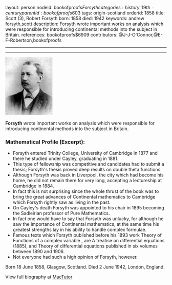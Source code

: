 layout: person
nodeid: bookofproofs$Forsyth
categories: history,19th-century
parentid: bookofproofs$603
tags: origin-scotland
orderid: 1858
title: Scott (3), Robert Forsyth
born: 1858
died: 1942
keywords: andrew forsyth,scott
description: Forsyth wrote important works on analysis which were responsible for introducing continental methods into the subject in Britain.
references: bookofproofs$6909
contributors: @J-J-O'Connor,@E-F-Robertson,bookofproofs

---



---

![Forsyth.jpg](https://github.com/bookofproofs/bookofproofs.github.io/blob/main/_sources/_assets/images/portraits/Forsyth.jpg?raw=true)

**Forsyth** wrote important works on analysis which were responsible for introducing continental methods into the subject in Britain.

### Mathematical Profile (Excerpt):
* Forsyth entered Trinity College, University of Cambridge in 1877 and there he studied under Cayley, graduating in 1881.
* This type of fellowship was competitive and candidates had to submit a thesis; Forsyth's thesis proved deep results on double theta functions.
* Although Forsyth was back in Liverpool, the city which had become his home, he did not remain there for very long, accepting a lectureship at Cambridge in 1884.
* In fact this is not surprising since the whole thrust of the book was to bring the great advances of Continental mathematics to Cambridge which Forsyth rightly saw as living in the past.
* On Cayley's death Forsyth was appointed to his chair in 1895 becoming the Sadleirian professor of Pure Mathematics.
* In fact one would have to say that Forsyth was unlucky, for although he saw the importance of Continental mathematics, at the same time his greatest strengths lay in his ability to handle complex formulae.
* Famous texts which Forsyth published before his 1893 work Theory of Functions of a complex variable , are A treatise on differential equations (1885), and Theory of differential equations published in six volumes between 1890 and 1906.
* Not everyone had such a high opinion of Forsyth, however.

Born 18 June 1858, Glasgow, Scotland. Died 2 June 1942, London, England.

View full biography at [MacTutor](https://mathshistory.st-andrews.ac.uk/Biographies/Forsyth/)

